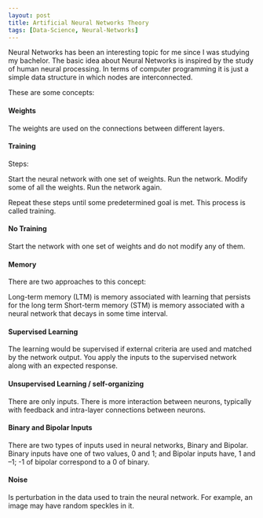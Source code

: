 ```yaml
---
layout: post
title: Artificial Neural Networks Theory
tags: [Data-Science, Neural-Networks]
---
```


Neural Networks has been an interesting topic for me since I was studying my bachelor. The basic idea about Neural Networks is inspired by the study of human neural processing. In terms of computer programming it is just a simple data structure in which nodes are interconnected.

These are some concepts:

#### Weights

The weights are used on the connections between different layers.

#### Training

Steps:

Start the neural network with one set of weights.
Run the network.
Modify some of all the weights.
Run the network again.

Repeat these steps until some predetermined goal is met. This process is called training.

#### No Training

Start the network with one set of weights and do not modify any of them.

#### Memory

There are two approaches to this concept:

Long-term memory (LTM) is memory associated with learning that persists for the long term
Short-term memory (STM) is memory associated with a neural network that decays in some time interval.

#### Supervised Learning

The learning would be supervised if external criteria are used and matched by the network output. You apply the inputs to the supervised network along with an expected response.

#### Unsupervised Learning / self-organizing

There are only inputs. There is more interaction between neurons, typically with feedback and intra-layer connections between neurons.

#### Binary and Bipolar Inputs

There are two types of inputs used in neural networks, Binary and Bipolar. Binary inputs have one of two values, 0 and 1; and Bipolar inputs have, 1 and –1; -1 of bipolar correspond to a 0 of binary.

#### Noise

Is perturbation in the data used to train the neural network. For example, an image may have random speckles in it.

